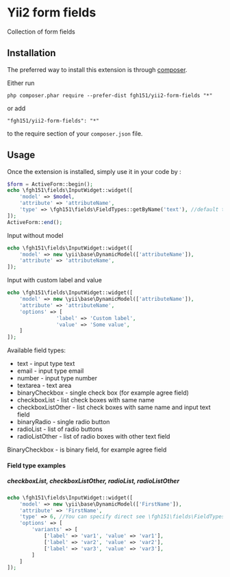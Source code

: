 Yii2 form fields
================
Collection of form fields

Installation
------------

The preferred way to install this extension is through [composer](http://getcomposer.org/download/).

Either run

```
php composer.phar require --prefer-dist fgh151/yii2-form-fields "*"
```

or add

```
"fgh151/yii2-form-fields": "*"
```

to the require section of your `composer.json` file.


Usage
-----

Once the extension is installed, simply use it in your code by  :

```php
$form = ActiveForm::begin();
echo \fgh151\fields\InputWidget::widget([
    'model' => $model,
    'attribute' => 'attributeName',
    'type' => \fgh151\fields\FieldTypes::getByName('text'), //default text
]);
ActiveForm::end();
```

Input without model

```php
echo \fgh151\fields\InputWidget::widget([
    'model' => new \yii\base\DynamicModel(['attributeName']),
    'attribute' => 'attributeName',
]);
```

Input with custom label and value

```php
echo \fgh151\fields\InputWidget::widget([
    'model' => new \yii\base\DynamicModel(['attributeName']),
    'attribute' => 'attributeName',
    'options' => [
                'label' => 'Custom label',
                'value' => 'Some value',
    ]
]);
```

Available field types: 
* text - input type text
* email - input type email
* number - input type number
* textarea - text area
* binaryCheckbox - single check box (for example agree field)
* checkboxList - list check boxes with same name
* checkboxListOther - list check boxes with same name and input text field
* binaryRadio - single radio button
* radioList - list of radio buttons
* radioListOther - list of radio boxes with other text field

BinaryCheckbox - is binary field, for example agree field

#### Field type examples
##### checkboxList, checkboxListOther, radioList, radioListOther

```php
echo \fgh151\fields\InputWidget::widget([
    'model' => new \yii\base\DynamicModel(['FirstName']),
    'attribute' => 'FirstName',
    'type' => 6, //You can specify direct see \fgh151\fields\FieldTypes
    'options' => [
        'variants' => [
            ['label' => 'var1', 'value' => 'var1'],
            ['label' => 'var2', 'value' => 'var2'],
            ['label' => 'var3', 'value' => 'var3'],
        ]
    ]
]);
```
